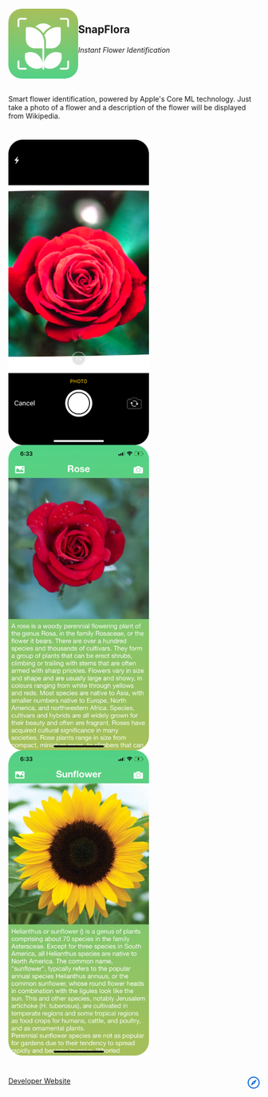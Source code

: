 <br/>
<img align="left" width="140" height="140" src="https://raw.githubusercontent.com/louismenacho/Images/master/Apps/SnapFlora/icon.png"> 

## SnapFlora
###### Instant Flower Identification

<br/><br/>

Smart flower identification, powered by Apple's Core ML technology. Just take a photo of a flower and a description of the flower will be displayed from Wikipedia.
#

<img align="left" width="282" height="611" src="https://raw.githubusercontent.com/louismenacho/Images/master/Apps/SnapFlora/1.png"> 

<img align="left" width="282" height="611" src="https://raw.githubusercontent.com/louismenacho/Images/master/Apps/SnapFlora/2.png"> 

<img width="282" height="611" src="https://raw.githubusercontent.com/louismenacho/Images/master/Apps/SnapFlora/3.png"> 

#

<a href="https://louismenacho.github.io">
  <img align="right" src="https://raw.githubusercontent.com/louismenacho/Images/master/compass.png">
</a>

[Developer Website](https://louismenacho.github.io)
